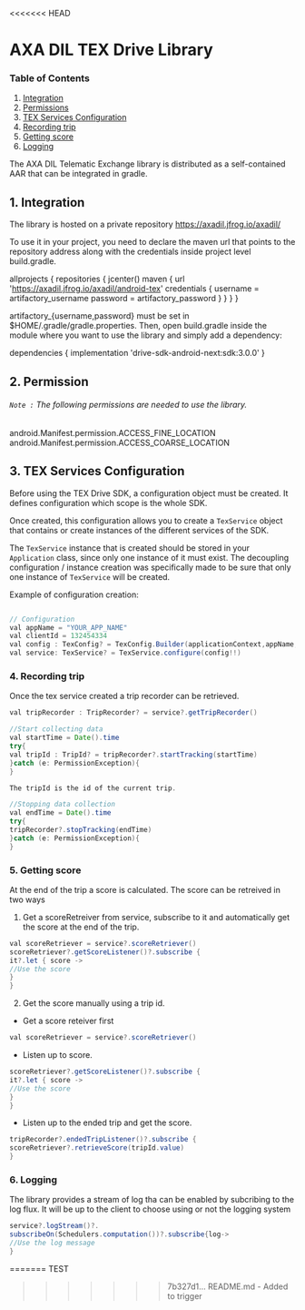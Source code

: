 <<<<<<< HEAD
# AXA DIL TEX Drive Library

### Table of Contents

1. [Integration](#integration)
2. [Permissions](#Permission)
3. [TEX Services Configuration](#configuration)
4. [Recording trip](#recording-trip)
5. [Getting score](getting-score)
6. [Logging](#logging)


The AXA DIL Telematic Exchange library is distributed as a self-contained AAR that can be integrated in gradle.

## 1. Integration

The library is hosted on a private repository https://axadil.jfrog.io/axadil/

To use it in your project, you need to declare the maven url that points to the repository address 
along with the credentials inside project level build.gradle.

allprojects {
repositories {
            jcenter()
            maven {
                url 'https://axadil.jfrog.io/axadil/android-tex'
                credentials {
                    username = artifactory_username
                    password = artifactory_password
                }
            }
        }
    }  


artifactory_{username,password} must be set in $HOME/.gradle/gradle.properties.
Then, open build.gradle inside the module where you want to use the library and simply add a dependency:

dependencies {
implementation 'drive-sdk-android-next:sdk:3.0.0'
}



## 2. Permission
###### `Note :`  The following permissions are needed to use the library.
android.Manifest.permission.ACCESS_FINE_LOCATION
android.Manifest.permission.ACCESS_COARSE_LOCATION

## 3. TEX Services Configuration

Before using the TEX Drive SDK, a configuration object must be created. 
It defines configuration which scope is the whole SDK.

Once created, this configuration allows you to create a `TexService` object that contains or create instances of the different services of the SDK.

The `TexService` instance that is created should be stored in your `Application`
class, since only one instance of it must exist. 
The decoupling configuration / instance creation was specifically made to be sure that only one instance of `TexService` will be created.

Example of configuration creation:
```java

// Configuration
val appName = "YOUR_APP_NAME"
val clientId = 132454334
val config : TexConfig? = TexConfig.Builder(applicationContext,appName,clientId).enableTrackers().platformHost(Platform.PREPROD).build()
val service: TexService? = TexService.configure(config!!)
```

### 4. Recording trip
Once the tex service created a trip recorder can be retrieved.
```java
val tripRecorder : TripRecorder? = service?.getTripRecorder()

//Start collecting data
val startTime = Date().time
try{
val tripId : TripId? = tripRecorder?.startTracking(startTime)
}catch (e: PermissionException){
}

The tripId is the id of the current trip.

//Stopping data collection
val endTime = Date().time
try{
tripRecorder?.stopTracking(endTime)
}catch (e: PermissionException){
}
```


### 5. Getting score
At the end of the trip a score is calculated. The score can be retreived in two ways
1. Get a scoreRetreiver from service, subscribe to it and automatically get the score at the end of the trip.
```java
val scoreRetriever = service?.scoreRetriever()
scoreRetriever?.getScoreListener()?.subscribe {
it?.let { score ->
//Use the score
}
}
```
2. Get the score manually using a trip id.
* Get a score reteiver first 
```java
val scoreRetriever = service?.scoreRetriever()
```
* Listen up to score.
```java
scoreRetriever?.getScoreListener()?.subscribe {
it?.let { score ->
//Use the score
}
}
```
* Listen up to the ended trip and get the score.
```java
tripRecorder?.endedTripListener()?.subscribe {
scoreRetriever?.retrieveScore(tripId.value)
}
```
### 6. Logging
The library provides a stream of log tha can be enabled by subcribing to the log flux.
It will be up to the client to choose using or not the logging system
```java
service?.logStream()?.
subscribeOn(Schedulers.computation())?.subscribe{log->
//Use the log message
}
```
=======
TEST
>>>>>>> 7b327d1... README.md - Added to trigger

